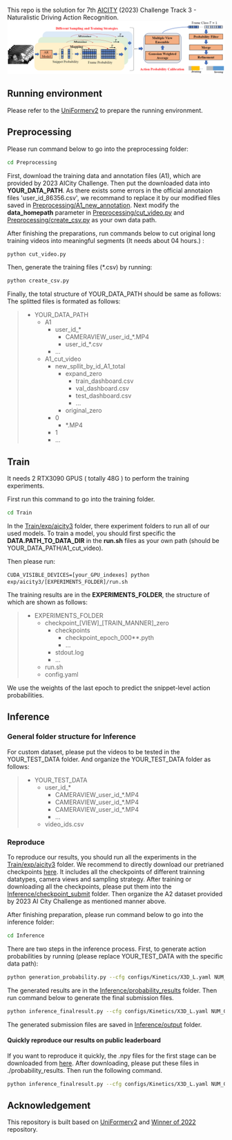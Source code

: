 

This repo is the solution for 7th [AICITY](https://www.aicitychallenge.org/2023-challenge-tracks/) (2023) Challenge Track 3 - Naturalistic Driving Action Recognition.
![framework](framework.png)

## Running environment

Please refer to the [UniFormerv2](https://github.com/OpenGVLab/UniFormerV2) to prepare the running environment.

## Preprocessing
Please run command below to go into the preprocessing folder:
```bash
cd Preprocessing
```

<!-- ./X3D_training/data/A1/ -->
<!-- Please note that due to the obvious missing data in 'user_id_86356.csv', we need to add the 'Dashboard_User_id_86356_5', 'Rear_view_user_id_86356_5 ' and 'Right_side_window_user_id_86356_5' in which we decided to populate the label in their corresponding positions with 'Class 1' and change the 'End Timed' in their next line from '0:03:32' to '0:08:32'.
 -->
First, download the training data and annotation files (A1), which are provided by 2023 AICity Challenge. Then put the downloaded data into **YOUR_DATA_PATH**.
As there exists some errors in the official annotaion files 'user_id_86356.csv', we recommand to replace it by our modified files saved in  [Preprocessing/A1_new_annotation](Preprocessing/A1_new_annotation).
Next modify the __data_homepath__ parameter in [Preprocessing/cut_video.py](Preprocessing/cut_video.py#L31) and [Preprocessing/create_csv.py](Preprocessing/create_csv.py#L6) as your own data path.

After finishing the preparations, run commands below to cut original long training videos into meaningful segments (It needs about 04 hours.) <!-- the splitted data can be download [here](www.baidu.com)(for accessable person only)) -->:
```bash
python cut_video.py
```
Then, generate the training files (*.csv) by running:
```bash
python create_csv.py
```
<!-- After executing the above command, the cutted videos is saved in ./X3D_training/data/A1_cut_video/ and the output tarin/val/test.csv is located in ./X3D_training/data/A1_cut_video/train_val_test_csv/ -->
Finally, the total structure of YOUR_DATA_PATH should be same as follows:
The splitted files is formated as follows:
>   * YOUR_DATA_PATH
>     * A1
>       * user_id_*
>         * CAMERAVIEW_user_id_*.MP4
>         * user_id_*.csv
>       * ...
>     * A1_cut_video
>       * new_spllit_by_id_A1_total
>         * expand_zero
>           * train_dashboard.csv
>           * val_dashboard.csv
>           * test_dashboard.csv
>           * ...
>         * original_zero
>       * 0
>         * *.MP4 
>       * 1
>       * ...

## Train
It needs 2 RTX3090 GPUS ( totally 48G ) to perform the training experiments.

First run this command to go into the training folder. 
```bash
cd Train
```
In the [Train/exp/aicity3](Train/exp/aicity3) folder, there experiment folders to run all of our used models.
To train a model, you should first specific the **DATA.PATH_TO_DATA_DIR** in the **run.sh** files as your own path (should be YOUR_DATA_PATH/A1_cut_video).

Then please run:
<!--The structure of PATH_TO_DATA_DIR should be like (It actually is the ):
>   * PATH_TO_DATA_DIR
>     * new_spllit_by_id_A1_total
>       * expand_zero
>         * train_dashboard.csv
>         * val_dashboard.csv
>         * test_dashboard.csv
>         * ...
>       * original_zero
>     * 0
>       * *.MP4 
>     * 1
>     * ...
-->
```
CUDA_VISIBLE_DEVICES=[your_GPU_indexes] python exp/aicity3/[EXPERIMENTS_FOLDER]/run.sh
```
The training results are in the  **EXPERIMENTS_FOLDER**, the structure of which are shown as follows:
>   * EXPERIMENTS_FOLDER
>     * checkpoint_[VIEW]_[TRAIN_MANNER]_zero
>       * checkpoints
>         * checkpoint_epoch_000**.pyth
>         * ...
>       * stdout.log
>       * ...
>     * run.sh
>     * config.yaml

We use the weights of the last epoch to predict the snippet-level action probabilities.


## Inference
### General folder structure for Inference
<!-- The format of inference should be similar with the A2 dataset, which is provided by 2023 AI City Challenge. The format of A2 dataset as follows: -->
For custom dataset, please put the videos to be tested in the YOUR_TEST_DATA folder. And organize the YOUR_TEST_DATA folder as follows:
>   * YOUR_TEST_DATA
>     * user_id_*
>       * CAMERAVIEW_user_id_*.MP4
>       * CAMERAVIEW_user_id_*.MP4
>       * CAMERAVIEW_user_id_*.MP4
>       * ...
>     * video_ids.csv
### Reproduce
To reproduce our results, you should run all the experiments in the [Train/exp/aicity3](Train/exp/aicity3) folder. We recommend to directly download our pretrianed checkpoints [here](https://drive.google.com/drive/folders/1ZqcT_Z3rqEXrTSe3k_WpYpmhHBPAgnCF?usp=share_link). It includes all the checkpoints of different trainning datatypes, camera views and sampling strategy.
After training or downloading all the checkpoints, please put them into the [Inference/checkpoint_submit](Inference/checkpoint_submit) folder.
Then organize the A2 dataset provided by 2023 AI City Challenge as mentioned manner above.

After finishing preparation, please run command below to go into the inference folder:
```bash
cd Inference
```
<!-- First, including action probability calibration result generation and efficient action localization. -->
<!-- Please run the following commands to reproduce our results in sequence. -->
There are two steps in the inference process. First, to generate action probabilities by running (please replace YOUR_TEST_DATA with the specific data path):
```bash
python generation_probability.py --cfg configs/Kinetics/X3D_L.yaml NUM_GPUS 1 TRAIN.ENABLE False DATA.PATH_TO_DATA_DIR [YOUR_TEST_DATA]
```
<!-- The results of the first stage will appear in ./probability_results -->
The generated results are in the [Inference/probability_results](Inference/probability_results) folder. Then run command below to generate the final submission files.
```bash
python inference_finalresult.py --cfg configs/Kinetics/X3D_L.yaml NUM_GPUS 1 TRAIN.ENABLE False DATA.PATH_TO_DATA_DIR [YOUR_TEST_DATA]
```
<!-- DATA.PATH_TO_DATA_DIR: path to Test Dataset (e.g., A2, B) -->
The generated submission files are saved in [Inference/output](Inference/output) folder.

#### Quickly reproduce our results on public leaderboard
If you want to reproduce it quickly, the .npy files for the first stage can be downloaded from [here](https://drive.google.com/drive/folders/1ZqcT_Z3rqEXrTSe3k_WpYpmhHBPAgnCF?usp=share_link). After downloading, please put these files in ./probability_results. Then run the following command.

```bash
python inference_finalresult.py --cfg configs/Kinetics/X3D_L.yaml NUM_GPUS 1 TRAIN.ENABLE False DATA.PATH_TO_DATA_DIR [YOUR_TEST_DATA]
```


## Acknowledgement

This repository is built based on [UniFormerv2](https://github.com/OpenGVLab/UniFormerV2) and [Winner of 2022](https://github.com/VTCC-uTVM) repository.


